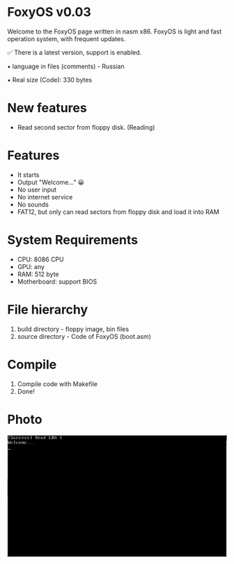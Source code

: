 # FoxyOS v0.03
Welcome to the FoxyOS page written in nasm x86. FoxyOS is light and fast operation system, with frequent updates.

✅ There is a latest version, support is enabled.

▪ language in files (comments) - Russian

▪ Real size (Code): 330 bytes

# New features
- Read second sector from floppy disk. (Reading)

# Features
- It starts
- Output "Welcome..." 😀
- No user input
- No internet service
- No sounds
- FAT12, but only can read sectors from floppy disk and load it into RAM

# System Requirements
- CPU: 8086 CPU
- GPU: any
- RAM: 512 byte
- Motherboard: support BIOS

# File hierarchy
1. build directory - floppy image, bin files
2. source directory - Code of FoxyOS (boot.asm)

# Compile
1. Compile code with Makefile
2. Done!

# Photo
<img src="Screenshot.PNG" alt="" title="FoxyOS">
